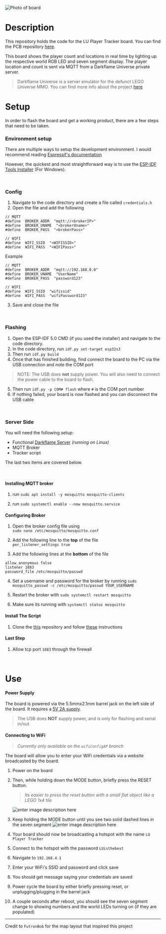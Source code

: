 
![Photo of board](https://i.imgur.com/III7pWA.jpg)
# Description
This repository holds the code for the LU Player Tracker board. You can find the PCB repository [here](https://github.com/HailStorm32/LU-Player-Tracker-PCB). 

This board shows the player count and locations in real time by lighting up the respective world RGB LED and seven segment display. The player location and count is sent via MQTT from a Darkflame Universe private server. 

> Darkflame Universe is a server emulator for the defunct LEGO Universe MMO. You can find more info about the project [here](https://github.com/DarkflameUniverse/DarkflameServer)


# Setup
In order to flash the board and get a working product, there are a few steps that need to be taken.
<br>

### Environment setup
There are multiple ways to setup the development environment. I would recommend reading [Espressif's documentation](https://docs.espressif.com/projects/esp-idf/en/v5.0/esp32s3/get-started/index.html#manual-installation) 

However, the quickest and most straightforward way is to use the [ESP-IDF Tools Installer](https://docs.espressif.com/projects/esp-idf/en/v5.0/esp32s3/get-started/windows-setup.html#esp-idf-tools-installer) (For Windows). 

<br>

### Config

 1. Navigate to the code directory and create a file called `credentials.h`
 2. Open the file and add the following
 
```
// MQTT
#define  BROKER_ADDR  "mqtt://<brokerIP>"
#define  BROKER_UNAME  "<brokerUname>"
#define  BROKER_PASS  "<brokerPass>"

// WIFI
#define  WIFI_SSID  "<WIFISSID>"
#define  WIFI_PASS  "<WIFIPass>"
```
Example
```
// MQTT
#define  BROKER_ADDR  "mqtt://192.168.0.0"
#define  BROKER_UNAME  "UserName"
#define  BROKER_PASS  "password123"

// WIFI
#define  WIFI_SSID  "wifissid"
#define  WIFI_PASS  "wifiPassword123"
```
3. Save and close the file

<br>

### Flashing

 1. Open the ESP-IDF 5.0 CMD (if you used the installer) and navigate to the code directory.
 2. In the code directory, run `idf.py set-target esp32s3`
 3. Then run `idf.py build`
 4. Once that has finished building, find connect the board to the PC via the USB connection and note the COM port
 

> NOTE: The USB does **not** supply power. You will also need to connect the power cable to the board to flash.
5. Then run `idf.py -p COM# flash` where `#` is the COM port number
6. If nothing failed, your board is now flashed and you can disconnect the USB cable

<br>

### Server Side
You will need the following setup:

 - Functional [Darkflame Server](https://github.com/DarkflameUniverse/DarkflameServer) *(running on Linux)*
 - MQTT Broker
 - Tracker script

The last two items are covered below.

 <br>
  
#### Installing MQTT broker

1. run `sudo apt install -y mosquitto mosquitto-clients`  
  
2. run `sudo systemctl enable --now mosquitto.service`  
  

#### Configuring Broker 

1. Open the broker config file using  
`sudo nano /etc/mosquitto/mosquitto.conf`  
  
2. Add the following line to the **top** of the file  
`per_listener_settings true`  
  
3. Add the following lines at the **bottom** of the file  

```  
allow_anonymous false  
listener 1883  
password_file /etc/mosquitto/passwd  
```  
  

4. Set a username and password for the broker by running 
`sudo mosquitto_passwd -c /etc/mosquitto/passwd YOUR_USERNAME` 
  
5.  Restart the broker with `sudo systemctl restart mosquitto`  
  
6. Make sure its running with `systemctl status mosquitto`  
  

#### Install The Script

1. Clone the [this](https://github.com/HailStorm32/hailstorms-darkflame-server-scripts) repository and follow [these](https://github.com/HailStorm32/hailstorms-darkflame-server-scripts#playercntdisplaypy) instructions
  
  

#### Last Step

1. Allow tcp port `1883` through the firewall  


<br>

# Use

#### Power Supply
The board is powered via the 5.5mmx2.1mm barrel jack on the left side of the board. It requires a [5V 2A supply](https://www.amazon.com/gp/product/B0B6PQV88X).

> The USB does **NOT** supply power, and is only for flashing and serial in/out



#### Connecting to WiFi
> *Currently only available on the `wifiConfigAP` branch*

The board will allow you to enter your WiFi credentials via a website broadcasted by the board.

 1. Power on the board
 2. Then, while holding down the MODE button, briefly press the RESET button. 
	 > *Its easier to press the reset button with a small flat object like a LEGO 1x4 tile*

	 ![enter image description here](https://i.imgur.com/kQesXeW.png)
 3. Keep holding the MODE button until you see two solid dashed lines in the seven segment
	 ![enter image description here](https://i.imgur.com/4qJ6HoI.png)
 4. Your board should now be broadcasting a hotspot with the name `LU Player Tracker`
 5. Connect to the hotspot with the password `LUisthebest`
 6. Navigate to `192.168.4.1`
 7. Enter your WiFi's SSID and password and click save
 8. You should get message saying your credentials are saved 
 9. Power cycle the board by either briefly pressing reset, or unplugging/plugging in the barrel jack
 10. A couple seconds after reboot, you should see the seven segment change to showing numbers and the world LEDs turning on (if they are populated) 

---

Credit to `FutronBob` for the map layout that inspired this project
